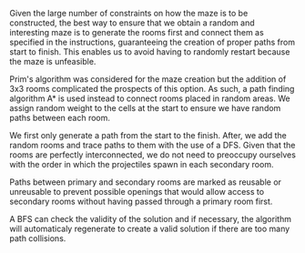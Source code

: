 Given the large number of constraints on how the maze is to be constructed, the best way to ensure that we obtain a random and interesting maze is to generate the rooms first and connect them as specified in the instructions, guaranteeing the creation of proper paths from start to finish. This enables us to avoid having to randomly restart because the maze is unfeasible.

Prim's algorithm was considered for the maze creation but the addition of 3x3 rooms complicated the prospects of this option. As such, a path finding algorithm A* is used instead to connect rooms placed in random areas. We assign random weight to the cells at the start to ensure we have random paths between each room.

We first only generate a path from the start to the finish. After, we add the random rooms and trace paths to them with the use of a DFS. Given that the rooms are perfectly interconnected, we do not need to preoccupy ourselves with the order in which the projectiles spawn in each secondary room. 

Paths between primary and secondary rooms are marked as reusable or unreusable to prevent possible openings that would allow access to secondary rooms without having passed through a primary room first. 

A BFS can check the validity of the solution and if necessary, the algorithm will automaticaly regenerate to create a valid solution if there are too many path collisions.